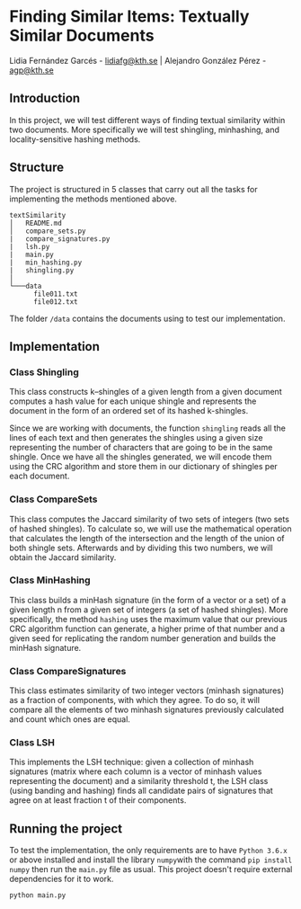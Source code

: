 # Finding Similar Items: Textually Similar Documents
Lidia Fernández Garcés - lidiafg@kth.se | Alejandro González Pérez - agp@kth.se

## Introduction
In this project, we will test different ways of finding textual similarity within two documents. More specifically we will test shingling, minhashing, and locality-sensitive hashing methods.

## Structure
The project is structured in 5 classes that carry out all the tasks for implementing the methods mentioned above.

```
textSimilarity
│   README.md
│   compare_sets.py
|   compare_signatures.py
|   lsh.py
|   main.py
|   min_hashing.py
|   shingling.py
│
└───data
      file011.txt
      file012.txt
```
The folder `/data` contains the documents using to test our implementation. 

## Implementation
### Class Shingling
This class constructs k–shingles of a given length from a given document computes a hash value for each unique shingle and represents the document in the form of an ordered set of its hashed k-shingles.

Since we are working with documents, the function `shingling` reads all the lines of each text and then generates the shingles using a given size representing the number of characters that are going to be in the same shingle. 
Once we have all the shingles generated, we will encode them using the CRC algorithm and store them in our dictionary of shingles per each document.

### Class CompareSets
This class computes the Jaccard similarity of two sets of integers (two sets of hashed shingles). To calculate so, we will use the mathematical operation that calculates the length of the intersection and the length of the union of both shingle sets. Afterwards and by dividing this two numbers, we will obtain the Jaccard similarity.

### Class MinHashing
This class builds a minHash signature (in the form of a vector or a set) of a given length n from a given set of integers (a set of hashed shingles). More specifically, the method `hashing` uses the maximum value that our previous CRC algorithm function can generate, a higher prime of that number and a given seed for replicating the random number generation and builds the minHash signature.

### Class CompareSignatures
This class estimates similarity of two integer vectors (minhash signatures) as a fraction of components, with which they agree. To do so, it will compare all the elements of two minhash signatures previously calculated and count which ones are equal.

### Class LSH
This implements the LSH technique: given a collection of minhash signatures (matrix where each column is a vector of minhash values representing the document) and a similarity threshold t, the LSH class (using banding and hashing) finds all candidate pairs of signatures that agree on at least fraction t of their components.


## Running the project
To test the implementation, the only requirements are to have `Python 3.6.x` or above installed and install the library `numpy`with the command `pip install numpy` then run the `main.py` file as usual. This project doesn't require external dependencies for it to work.

`python main.py`
